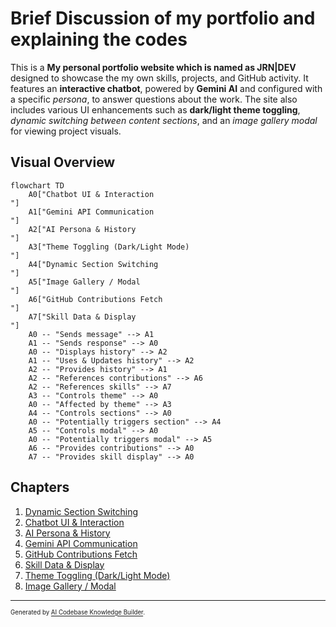 # Brief Discussion of my portfolio and explaining the codes

This is a **My personal portfolio website which is named as JRN|DEV** designed to showcase the my own skills, projects, and GitHub activity.
It features an **interactive chatbot**, powered by **Gemini AI** and configured with a specific *persona*, to answer questions about the work.
The site also includes various UI enhancements such as **dark/light theme toggling**, *dynamic switching between content sections*, and an *image gallery modal* for viewing project visuals.


## Visual Overview

```mermaid
flowchart TD
    A0["Chatbot UI & Interaction
"]
    A1["Gemini API Communication
"]
    A2["AI Persona & History
"]
    A3["Theme Toggling (Dark/Light Mode)
"]
    A4["Dynamic Section Switching
"]
    A5["Image Gallery / Modal
"]
    A6["GitHub Contributions Fetch
"]
    A7["Skill Data & Display
"]
    A0 -- "Sends message" --> A1
    A1 -- "Sends response" --> A0
    A0 -- "Displays history" --> A2
    A1 -- "Uses & Updates history" --> A2
    A2 -- "Provides history" --> A1
    A2 -- "References contributions" --> A6
    A2 -- "References skills" --> A7
    A3 -- "Controls theme" --> A0
    A0 -- "Affected by theme" --> A3
    A4 -- "Controls sections" --> A0
    A0 -- "Potentially triggers section" --> A4
    A5 -- "Controls modal" --> A0
    A0 -- "Potentially triggers modal" --> A5
    A6 -- "Provides contributions" --> A0
    A7 -- "Provides skill display" --> A0
```

## Chapters

1. [Dynamic Section Switching
](01_dynamic_section_switching_.md)
2. [Chatbot UI & Interaction
](02_chatbot_ui___interaction_.md)
3. [AI Persona & History
](03_ai_persona___history_.md)
4. [Gemini API Communication
](04_gemini_api_communication_.md)
5. [GitHub Contributions Fetch
](05_github_contributions_fetch_.md)
6. [Skill Data & Display
](06_skill_data___display_.md)
7. [Theme Toggling (Dark/Light Mode)
](07_theme_toggling__dark_light_mode__.md)
8. [Image Gallery / Modal
](08_image_gallery___modal_.md)

---

<sub><sup>Generated by [AI Codebase Knowledge Builder](https://github.com/The-Pocket/Tutorial-Codebase-Knowledge).</sup></sub>
